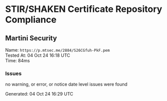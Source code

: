 # STIR/SHAKEN Certificate Repository Compliance

## Martini Security

Name: `https://p.mtsec.me/2884/S26CGfuh-PkF.pem`\
Tested At: 04 Oct 24 16:18 UTC\
Time: 84ms

### Issues

no warning, or error, or notice date level issues were found

Generated: 04 Oct 24 16:29 UTC